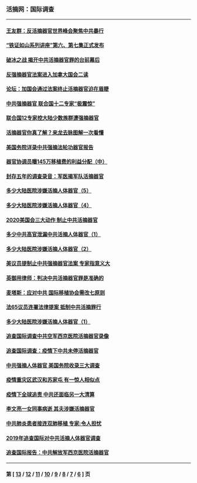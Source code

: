 ### 活摘网：国际调查
---
#### [王友群：反活摘器官世界峰会聚焦中共暴行](../../pages/nf5947/n13250738.md?03180430) 
#### [“铁证如山系列讲座”第六、第七集正式发布](../../pages/nf5947/n13106287.md?03180430) 
#### [破冰之战 揭开中共活摘器官罪的台前幕后](../../pages/nf5947/n13082457.md?03180430) 
#### [反强摘器官法案进入加拿大国会二读](../../pages/nf5947/n13033450.md?03180430) 
#### [论坛：加国会通过法案终止活摘器官迫在眉睫](../../pages/nf5947/n13029839.md?03180430) 
#### [中共强摘器官 联合国十二专家“极震惊”](../../pages/nf5947/n13024313.md?03180430) 
#### [联合国12专家控大陆少数族群遭强摘器官](../../pages/nf5947/n13023877.md?03180430) 
#### [活摘器官你真了解？来龙去脉图解一次看懂](../../pages/nf5947/n13013820.md?03180430) 
#### [美国务院详录中共强摘法轮功器官报告](../../pages/nf5947/n12944519.md?03180430) 
#### [器官协调员曝145万移植费的利益分配（中）](../../pages/nf5947/n12894547.md?03180430) 
#### [封存五年的调查录音：军医揭军队活摘器官](../../pages/nf5947/n12798692.md?03180430) 
#### [多少大陆医院涉嫌活摘人体器官（5）](../../pages/nf5947/n12768383.md?03180430) 
#### [多少大陆医院涉嫌活摘人体器官（4）](../../pages/nf5947/n12664434.md?03180430) 
#### [2020美国会三大动作 制止中共活摘器官](../../pages/nf5947/n12682004.md?03180430) 
#### [多少中共高官泄漏中共活摘人体器官（1）](../../pages/nf5947/n12671234.md?03180430) 
#### [多少大陆医院涉嫌活摘人体器官（2）](../../pages/nf5947/n12655589.md?03180430) 
#### [美议员提制止中共强摘器官法案 专家指意义大](../../pages/nf5947/n12630561.md?03180430) 
#### [英御用律师：判决中共活摘器官罪是准确的](../../pages/nf5947/n12580740.md?03180430) 
#### [麦塔斯：应对中共 国际移植协会需改七原则](../../pages/nf5947/n12514711.md?03180430) 
#### [法65议员连署法律提案 抵制中共活摘罪行](../../pages/nf5947/n12437047.md?03180430) 
#### [多少大陆医院涉嫌活摘人体器官（1）](../../pages/nf5947/n12414284.md?03180430) 
#### [追查国际调查中共空军西京医院活摘器官录像](../../pages/nf5947/n12348837.md?03180430) 
#### [追查国际调查：疫情下中共未停活摘器官](../../pages/nf5947/n12273415.md?03180430) 
#### [中共强摘人体器官 美国务院收录三大调查](../../pages/nf5947/n12181488.md?03180430) 
#### [疫情重灾区武汉和苏家屯 有一惊人相似点](../../pages/nf5947/n12150824.md?03180430) 
#### [疫情下全球追责 中共还面临另一大清算](../../pages/nf5947/n12070397.md?03180430) 
#### [李文亮一女同事病逝 其夫涉嫌活摘器官](../../pages/nf5947/n11957882.md?03180430) 
#### [中共肺炎患者接连双肺移植 专家:令人担忧](../../pages/nf5947/n11945516.md?03180430) 
#### [2019年追查国际对中共活摘人体器官调查](../../pages/nf5947/n11917733.md?03180430) 
#### [追查国际报告：中共解放军西京医院活摘器官](../../pages/nf5947/n11838359.md?03180430) 

---
#### 第 [ [13](./13.md?03180430) / [12](./12.md?03180430) / [11](./11.md?03180430) / [10](./10.md?03180430) / [9](./9.md?03180430) / [8](./8.md?03180430) / [7](./7.md?03180430) / [6](./6.md?03180430) ] 页
